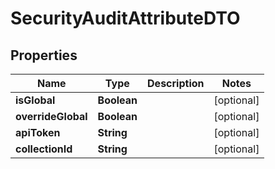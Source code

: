 
# SecurityAuditAttributeDTO

## Properties
Name | Type | Description | Notes
------------ | ------------- | ------------- | -------------
**isGlobal** | **Boolean** |  |  [optional]
**overrideGlobal** | **Boolean** |  |  [optional]
**apiToken** | **String** |  |  [optional]
**collectionId** | **String** |  |  [optional]



